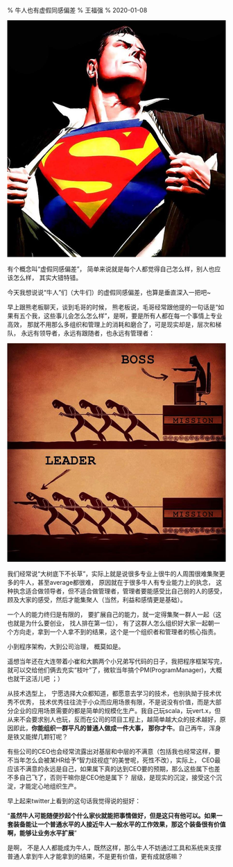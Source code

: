 % 牛人也有虚假同感偏差
% 王福强
% 2020-01-08




![](images/iconicsuperman.jpg)


有个概念叫“虚假同感偏差”， 简单来说就是每个人都觉得自己怎么样，别人也应该怎么样， 其实大错特错。

今天我想说说“牛人”们（大牛们）的虚假同感偏差，也算是垂直深入一把吧~

早上跟熊老板聊天，谈到毛哥的时候， 熊老板说，毛哥经常跟他提的一句话是“如果有五个我，这些事儿会怎么怎么样”，是啊，要是所有人都在每一个事情上专业高效， 那就不用那么多组织和管理上的消耗和磨合了，可是现实却是，层次和梯队， 永远有领导者，永远有跟随者，也永远有管理者：

![](images/boss_leader.jpg)

我们经常说“大树底下不长草”，实际上就是说很多专业上很牛的人周围很难集聚更多的牛人，甚至average都很难， 原因就在于很多牛人有专业能力上的执念， 这种执念适合做领导者，但不适合做管理者，管理者要能感受比自己弱的人的感受， 顾及大家的感受，然后才能集聚人（当然，利益和感情更是基础）。

一个人的能力终归是有限的， 要扩展自己的能力，就一定得集聚一群人一起（这也就是为什么要创业， 找人排在第一位）， 有了这群人怎么组织好大家一起朝一个方向走，拿到一个人拿不到的结果，这个是一个组织者和管理者的核心指责。

小到程序架构，大到公司治理， 概莫如是。

遥想当年还在大连带着小崔和大鹏两个小兄弟写代码的日子，我把程序框架写完，就可以交给他们俩去充实“枝叶”了，微软当年搞个PM(ProgramManager)，大概也就干这活儿吧 ；）

从技术选型上， 宁愿选择大众都知道，都愿意去学习的技术，也别执拗于技术优秀不优秀， 技术优秀往往流于小众而应用场景有限，不是说没有价值，而是大部分企业的应用场景需要的都是简单的规模化生产。我自己玩scala，玩vert.x，但从来不会要求别人也玩，反而在公司的项目工程上，越简单越大众的技术越好，原因即此，**你能组织一群平凡的普通人做成一件大事， 那你才牛**。自己再牛，浑身是铁又能撵几颗钉呢？

有些公司的CEO也会经常流露出对基层和中层的不满意（包括我也经常这样，要不当年怎么会被某HR给予“智力歧视症”的美誉呢，死性不改），实际上， CEO最应该不满意的永远是自己，如果属下真的达到CEO要的预期，那么这些属下也差不多自己飞了，否则干嘛你是CEO他是属下？ 层级，是现实的沉淀，接受这个沉淀，才能定心地组织生产。


早上起来twitter上看到的这句话我觉得说的挺好： 

“**虽然牛人可能随便抄起个什么家伙就能把事情做好，但是这只有他可以。如果一套装备能让一个普通水平的人接近牛人一般水平的工作效果，那这个装备很有价值啊，能够让业务水平扩展**”

是啊， 不是人人都能成为牛人，既然这样，那么牛人不妨通过工具和系统来支撑普通人拿到牛人才能拿到的结果，不是更有价值，更有成就感嘛？



